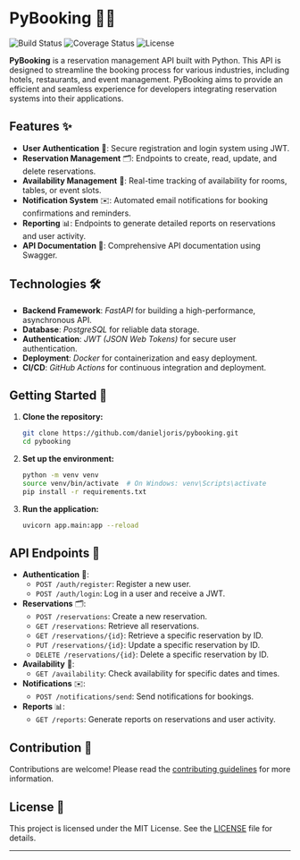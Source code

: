 
# PyBooking 🏨📅

![Build Status](https://img.shields.io/github/actions/workflow/status/danieljoris/py-booking/ci.yml?branch=main)
![Coverage Status](https://img.shields.io/codecov/c/github/danieljoris/py-booking)
![License](https://img.shields.io/github/license/danieljoris/py-booking)


**PyBooking** is a reservation management API built with Python. This API is designed to streamline the booking process for various industries, including hotels, restaurants, and event management. PyBooking aims to provide an efficient and seamless experience for developers integrating reservation systems into their applications.

## Features ✨

- **User Authentication** 🔐: Secure registration and login system using JWT.
- **Reservation Management** 🗂️: Endpoints to create, read, update, and delete reservations.
- **Availability Management** 📆: Real-time tracking of availability for rooms, tables, or event slots.
- **Notification System** ✉️: Automated email notifications for booking confirmations and reminders.
- **Reporting** 📊: Endpoints to generate detailed reports on reservations and user activity.
- **API Documentation** 📜: Comprehensive API documentation using Swagger.

## Technologies 🛠️

- **Backend Framework**: *FastAPI* for building a high-performance, asynchronous API.
- **Database**: *PostgreSQL* for reliable data storage.
- **Authentication**: *JWT (JSON Web Tokens)* for secure user authentication.
- **Deployment**: *Docker* for containerization and easy deployment.
- **CI/CD**: *GitHub Actions* for continuous integration and deployment.

## Getting Started 🚀

1. **Clone the repository:**
   ```sh
   git clone https://github.com/danieljoris/pybooking.git
   cd pybooking
   ```
2. **Set up the environment:**
   ```sh
   python -m venv venv
   source venv/bin/activate  # On Windows: venv\Scripts\activate
   pip install -r requirements.txt
   ```
3. **Run the application:**
   ```sh
   uvicorn app.main:app --reload
   ```

## API Endpoints 📍

- **Authentication** 🔐:
  - `POST /auth/register`: Register a new user.
  - `POST /auth/login`: Log in a user and receive a JWT.
- **Reservations** 🗂️:
  - `POST /reservations`: Create a new reservation.
  - `GET /reservations`: Retrieve all reservations.
  - `GET /reservations/{id}`: Retrieve a specific reservation by ID.
  - `PUT /reservations/{id}`: Update a specific reservation by ID.
  - `DELETE /reservations/{id}`: Delete a specific reservation by ID.
- **Availability** 📆:
  - `GET /availability`: Check availability for specific dates and times.
- **Notifications** ✉️:
  - `POST /notifications/send`: Send notifications for bookings.
- **Reports** 📊:
  - `GET /reports`: Generate reports on reservations and user activity.

## Contribution 🤝

Contributions are welcome! Please read the [contributing guidelines](CONTRIBUTING.md) for more information.

## License 📄

This project is licensed under the MIT License. See the [LICENSE](LICENSE) file for details.

---

